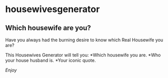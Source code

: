 # housewivesgenerator
## Which housewife are you? 

Have you always had the burning desire to know which Real Housewife you are? 

This Housewives Generator will tell you: 
*Which housewife you are.
*Who your house husband is. 
*Your iconic quote. 

*Enjoy*

